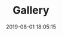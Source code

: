 ---
title: Gallery
date: 2019-08-01 18:05:15
albums: [
	["https://tva1.sinaimg.cn/large/006tNbRwly1gai9yhcst4j30u00u0x6r.jpg",""],
	["https://tva1.sinaimg.cn/large/006tNbRwly1gai9xlw6ysj31900u0nhc.jpg",""],
	["https://tva1.sinaimg.cn/large/006tNbRwly1gai9y26rxbj31hc0u07wh.jpg",""],
	["https://tva1.sinaimg.cn/large/006tNbRwly1gai9zy89o8j313y0u01ky.jpg",""],
	["https://tva1.sinaimg.cn/large/006tNbRwly1gaia0kqgc4j31900u01l7.jpg",""],
	["https://tva1.sinaimg.cn/large/006tNbRwly1gai9yxfad0j311i0u0e83.jpg",""],
	["https://tva1.sinaimg.cn/large/006tNbRwly1gai6y18e1rj30sg0sgwl0.jpg","北京小酒馆"],
]
---